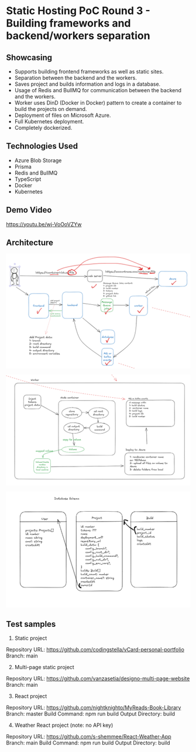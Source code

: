 # Static Hosting PoC Round 3 - Building frameworks and backend/workers separation

## Showcasing

- Supports building frontend frameworks as well as static sites.
- Separation between the backend and the workers.
- Saves project and builds information and logs in a database.
- Usage of Redis and BullMQ for communication between the backend and the workers.
- Worker uses DinD (Docker in Docker) pattern to create a container to build the projects on demand.
- Deployment of files on Microsoft Azure.
- Full Kubernetes deployment.
- Completely dockerized.

## Technologies Used

- Azure Blob Storage
- Prisma
- Redis and BullMQ
- TypeScript
- Docker
- Kubernetes

## Demo Video

https://youtu.be/wj-VoOoVZYw

## Architecture

![main](./docs/main.png)

![worker](./docs/worker.png)

![schema](./docs/schema.png)

## Test samples

1. Static project

Repository URL: https://github.com/codingstella/vCard-personal-portfolio
Branch: main

2. Multi-page static project

Repository URL: https://github.com/vanzasetia/designo-multi-page-website
Branch: main

3. React project

Repository URL: https://github.com/nightknighto/MyReads-Book-Library
Branch: master
Build Command: npm run build
Output Directory: build

4. Weather React project (note: no API key)

Repository URL: https://github.com/s-shemmee/React-Weather-App
Branch: main
Build Command: npm run build
Output Directory: build